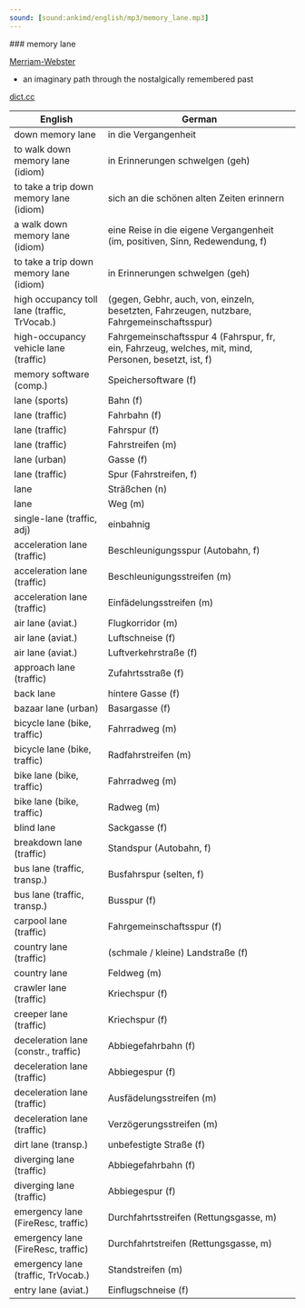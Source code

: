 ```yaml
---
sound: [sound:ankimd/english/mp3/memory_lane.mp3]
---
```


\### memory lane

[Merriam-Webster](https://www.merriam-webster.com/dictionary/memory+lane)

- an imaginary path through the nostalgically remembered past

[dict.cc](https://www.dict.cc/memory+lane)

| English        | German       |
| -------------- | ------------ |
| down memory lane | in die Vergangenheit |
| to walk down memory lane (idiom) | in Erinnerungen schwelgen (geh) |
| to take a trip down memory lane (idiom) | sich an die schönen alten Zeiten erinnern |
| a walk down memory lane (idiom) | eine Reise in die eigene Vergangenheit (im, positiven, Sinn, Redewendung, f) |
| to take a trip down memory lane (idiom) | in Erinnerungen schwelgen (geh) |
| high occupancy toll lane <HOT lane> (traffic, TrVocab.) |  (gegen, Gebhr, auch, von, einzeln, besetzten, Fahrzeugen, nutzbare, Fahrgemeinschaftsspur) |
| high-occupancy vehicle lane <HOV lane> (traffic) | Fahrgemeinschaftsspur 4 (Fahrspur, fr, ein, Fahrzeug, welches, mit, mind, Personen, besetzt, ist, f) |
| memory software <memory sw> (comp.) | Speichersoftware <Speicher-SW> (f) |
| lane (sports) | Bahn (f) |
| lane (traffic) | Fahrbahn (f) |
| lane (traffic) | Fahrspur (f) |
| lane (traffic) | Fahrstreifen (m) |
| lane (urban) | Gasse (f) |
| lane (traffic) | Spur (Fahrstreifen, f) |
| lane | Sträßchen (n) |
| lane | Weg (m) |
| single-lane (traffic, adj) | einbahnig |
| acceleration lane (traffic) | Beschleunigungsspur (Autobahn, f) |
| acceleration lane (traffic) | Beschleunigungsstreifen (m) |
| acceleration lane (traffic) | Einfädelungsstreifen (m) |
| air lane (aviat.) | Flugkorridor (m) |
| air lane (aviat.) | Luftschneise (f) |
| air lane (aviat.) | Luftverkehrstraße (f) |
| approach lane (traffic) | Zufahrtsstraße (f) |
| back lane | hintere Gasse (f) |
| bazaar lane (urban) | Basargasse (f) |
| bicycle lane (bike, traffic) | Fahrradweg (m) |
| bicycle lane (bike, traffic) | Radfahrstreifen (m) |
| bike lane (bike, traffic) | Fahrradweg (m) |
| bike lane (bike, traffic) | Radweg (m) |
| blind lane | Sackgasse (f) |
| breakdown lane (traffic) | Standspur (Autobahn, f) |
| bus lane (traffic, transp.) | Busfahrspur (selten, f) |
| bus lane (traffic, transp.) | Busspur (f) |
| carpool lane (traffic) | Fahrgemeinschaftsspur (f) |
| country lane (traffic) | (schmale / kleine) Landstraße (f) |
| country lane | Feldweg (m) |
| crawler lane (traffic) | Kriechspur (f) |
| creeper lane (traffic) | Kriechspur (f) |
| deceleration lane (constr., traffic) | Abbiegefahrbahn (f) |
| deceleration lane (traffic) | Abbiegespur (f) |
| deceleration lane (traffic) | Ausfädelungsstreifen (m) |
| deceleration lane (traffic) | Verzögerungsstreifen (m) |
| dirt lane (transp.) | unbefestigte Straße (f) |
| diverging lane (traffic) | Abbiegefahrbahn (f) |
| diverging lane (traffic) | Abbiegespur (f) |
| emergency lane (FireResc, traffic) | Durchfahrtsstreifen (Rettungsgasse, m) |
| emergency lane (FireResc, traffic) | Durchfahrtstreifen (Rettungsgasse, m) |
| emergency lane (traffic, TrVocab.) | Standstreifen (m) |
| entry lane (aviat.) | Einflugschneise (f) |
